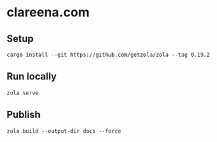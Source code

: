 # clareena.com

## Setup

```
cargo install --git https://github.com/getzola/zola --tag 0.19.2
```

## Run locally

```
zola serve
```

## Publish

```
zola build --output-dir docs --force  
```